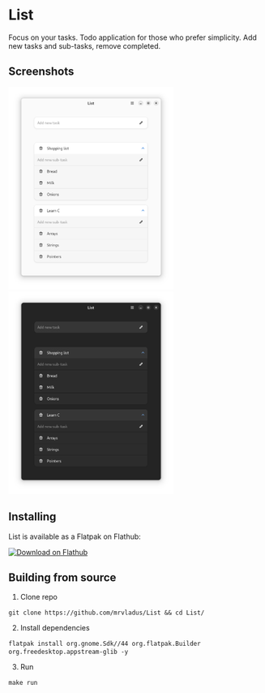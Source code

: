 # List

Focus on your tasks.
Todo application for those who prefer simplicity. Add new tasks and sub-tasks, remove completed.

## Screenshots
<a href="./screenshots/light.png"><img src="./screenshots/light.png" height="400"></a>
<a href="./screenshots/light.png"><img src="./screenshots/dark.png" height="400"></a>

## Installing
List is available as a Flatpak on Flathub:

<a href="https://flathub.org/apps/details/io.github.mrvladus.List"><img src="https://flathub.org/assets/badges/flathub-badge-en.png" alt="Download on Flathub" width="240"></a>

## Building from source
1. Clone repo
```
git clone https://github.com/mrvladus/List && cd List/
```
2. Install dependencies
```
flatpak install org.gnome.Sdk//44 org.flatpak.Builder org.freedesktop.appstream-glib -y
```
3. Run 
```
make run
```
